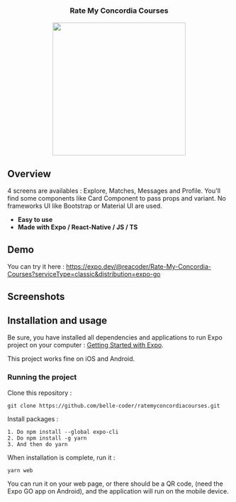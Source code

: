 <h1 align="center">

<h3 align="center">
	Rate My Concordia Courses 
</h3>

<p align="center">
	<img src="" width="300">
</p>


## Overview
	
4 screens are availables : Explore, Matches, Messages and Profile. You'll find some components like Card Component to pass props and variant. No frameworks UI like Bootstrap or Material UI are used.

- **Easy to use**
- **Made with Expo / React-Native / JS / TS** 


## Demo

You can try it here : https://expo.dev/@reacoder/Rate-My-Concordia-Courses?serviceType=classic&distribution=expo-go

## Screenshots

## Installation and usage

Be sure, you have installed all dependencies and applications to run Expo project on your computer : [Getting Started with Expo](https://docs.expo.io/get-started/installation/).

This project works fine on iOS and Android.


### Running the project

Clone this repository :

```
git clone https://github.com/belle-coder/ratemyconcordiacourses.git

```

Install packages :

```
1. Do npm install --global expo-cli
2. Do npm install -g yarn
3. And then do yarn
```

When installation is complete, run it :

```
yarn web
```
You can run it on your web page, or there should be a QR code, (need the Expo GO app on Android), and the application will run on the mobile device.


